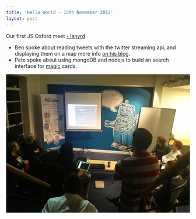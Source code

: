 ```yaml
---
title: 'Hello World - 15th November 2012'
layout: post
---
```


Our first JS Oxford meet [- lanyrd](http://lanyrd.com/2012/jsoxford/)


* Ben spoke about reading tweets with the twitter streaming api, and displaying them on a map more info [on his blog](http://benjaminbenben.com/2012/12/05/maptime.html).
* Pete spoke about using mongoDB and nodejs to build an search interface for [magic](http://www.wizards.com/Magic/TCG/Default.aspx) cards.


![First Meet](/img/helloworld.jpg)
